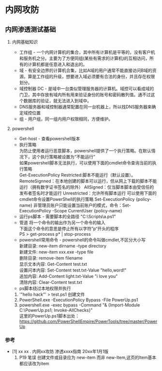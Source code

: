 # 内网攻防

## 内网渗透测试基础

1. 内网基础知识
    - 工作组 - 一个内网计算机的集合，其中所有计算机是平等的，没有客户机和服务机之分。主要为了方便同组(某些有需求的计算机)的互相访问，所有的计算机都是任意进入和退出的。  
    - 域 - 有安全边界的计算机合集，比如A域的用户通常不能直接访问B域的资源。算是工作组的升级，想要进入域必须要有合法的身份，并且存在权限划分。
    - 域控制器 DC - 是域中一台类似管理服务器的计算机。域控可以看成域的门卫，其中存放有域内所有用来验证身份的账号和密码散列值。通不过这个数据库的验证，就无法进入到域中。
    - DNS服务器和域控制器通常配置在同一台机器上，所以找DNS服务器来确定域控位置
    - 组 - 用户组，同一组内用户权限相同，方便维护。

2. powershell
    - Get-host - 查看powershell版本
    - 执行策略  
    为防止使用者运行恶意脚本，powershell提供了一个执行策略。在默认情况下，这个执行策略被设置为“不能运行”  
    如果powershell脚本无法执行，可以使用下面的cmdlet命令查询当前的执行策略  
    Get-ExecutionPolicy
    Restricted:脚本不能运行（默认设置）。
    RemoteSignned：在本地创建的脚本可以运行，但从网上下载的脚本不能运行（拥有数字证书签名的除外）
    AllSigned：仅当脚本脚本由受信任的发布者签名时才能运行
    Unrestricted：允许所有脚本运行
    可以使用下面的cmdlet命令设置PowerShell的执行策略
    Set-ExecutionPolicy {policy-name}
    非管理员账户只能设置当前账户的模式，命令：Set-ExecutionPolicy -Scope CurrentUser {policy-name}
    - 运行ps脚本 - 需要脚本的全路径 "C:\Scripts\a.ps1"
    - 管道 将一个命令的输出作为另一个命令的输入  
    下面这个命令的意思是停止所有以字符”p“开头的程序  
    PS > get-process p* | stop-process  
    - powershell常用命令 - powershell的命令叫做cmdlet,不区分大小写  
    新建目录: new-item  dirname -type directory  
    新建文件: new-item xxx.exe -type file  
    删除目录: remove-item filename  
    显示文本内容: Get-Content test.txt  
    设置问本内容: Set-Content test.txt-Value "hello,word!"  
    追加内容: Add-Content light.txt-Value "i love you"  
    清除内容: Clear-Content test.txt
    - ps脚本绕过本地权限并执行  
    1. '"hello hack"'  > test.ps1 创建文件  
    2. PowerShell.exe -ExecutionPolicy Bypass -File PowerUp.ps1
    3. powershell.exe -exec bypass -Command "& {Import-Module C:\PowerUp.ps1; Invoke-AllChecks}"  
    这里的PowerUp.ps1脚本出处：<https://github.com/PowerShellEmpire/PowerTools/tree/master/PowerUp>

### 参考

- [1] xx xx . 内网xx攻防 渗透xxxx指南 20xx年1月1版  
    1. P19 笔误 创建文件或目录应为 new-item  而非 new-ltem,这页的ltem基本都应该改为item
